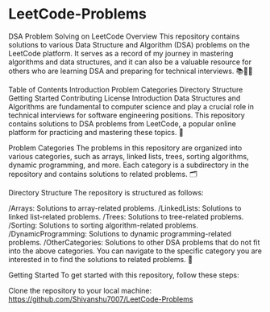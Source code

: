 # LeetCode-Problems
DSA Problem Solving on LeetCode
Overview
This repository contains solutions to various Data Structure and Algorithm (DSA) problems on the LeetCode platform. It serves as a record of my journey in mastering algorithms and data structures, and it can also be a valuable resource for others who are learning DSA and preparing for technical interviews. 📚👩‍💻

Table of Contents
Introduction
Problem Categories
Directory Structure
Getting Started
Contributing
License
Introduction
Data Structures and Algorithms are fundamental to computer science and play a crucial role in technical interviews for software engineering positions. This repository contains solutions to DSA problems from LeetCode, a popular online platform for practicing and mastering these topics. 🌟

Problem Categories
The problems in this repository are organized into various categories, such as arrays, linked lists, trees, sorting algorithms, dynamic programming, and more. Each category is a subdirectory in the repository and contains solutions to related problems. 🗂️

Directory Structure
The repository is structured as follows:

/Arrays: Solutions to array-related problems.
/LinkedLists: Solutions to linked list-related problems.
/Trees: Solutions to tree-related problems.
/Sorting: Solutions to sorting algorithm-related problems.
/DynamicProgramming: Solutions to dynamic programming-related problems.
/OtherCategories: Solutions to other DSA problems that do not fit into the above categories.
You can navigate to the specific category you are interested in to find the solutions to related problems. 📂

Getting Started
To get started with this repository, follow these steps:

Clone the repository to your local machine:
https://github.com/Shivanshu7007/LeetCode-Problems
